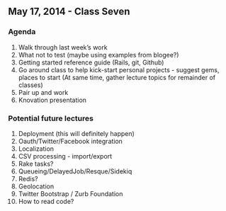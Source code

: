 ## May 17, 2014 - Class Seven

### Agenda
1. Walk through last week’s work
2. What not to test (maybe using examples from blogee?)
3. Getting started reference guide (Rails, git, Github)
4. Go around class to help kick-start personal projects - suggest gems, places to start (At same time, gather lecture topics for remainder of classes)
5. Pair up and work
6. Knovation presentation

### Potential future lectures
1. Deployment (this will definitely happen)
2. Oauth/Twitter/Facebook integration
3. Localization
4. CSV processing - import/export
5. Rake tasks?
6. Queueing/DelayedJob/Resque/Sidekiq
7. Redis?
8. Geolocation
9. Twitter Bootstrap / Zurb Foundation
10. How to read code?
